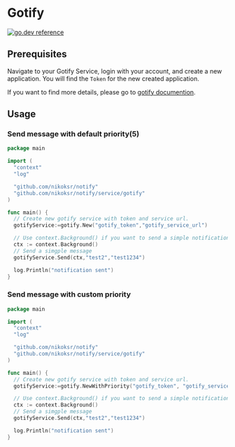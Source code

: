 # Gotify

[![go.dev reference](https://img.shields.io/badge/go.dev-reference-007d9c?logo=go&logoColor=white&style=flat)](https://pkg.go.dev/github.com/nikoksr/notify/service/gotify)

## Prerequisites

Navigate to your Gotify Service, login with your account, and create a new application.
You will find the `Token` for the new created application.

If you want to find more details, please go to [gotify documention](https://gotify.net/docs/index).

## Usage

### Send message with default priority(5)
```go
package main

import (
  "context"
  "log"

  "github.com/nikoksr/notify"
  "github.com/nikoksr/notify/service/gotify"
)

func main() {
  // Create new gotify service with token and service url.
  gotifyService:=gotify.New("gotify_token","gotify_service_url")

  // Use context.Background() if you want to send a simple notification message.
  ctx := context.Background()
  // Send a simgple message
  gotifyService.Send(ctx,"test2","test1234")

  log.Println("notification sent")
}
```

### Send message with custom priority
```go
package main

import (
  "context"
  "log"

  "github.com/nikoksr/notify"
  "github.com/nikoksr/notify/service/gotify"
)

func main() {
  // Create new gotify service with token and service url.
  gotifyService:=gotify.NewWithPriority("gotify_token", "gotify_service_url", 10)

  // Use context.Background() if you want to send a simple notification message.
  ctx := context.Background()
  // Send a simgple message
  gotifyService.Send(ctx,"test2","test1234")

  log.Println("notification sent")
}
```
